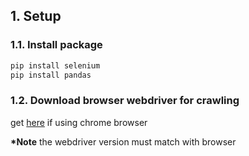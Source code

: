 ## 1. Setup
### 1.1. Install package
```python
pip install selenium
pip install pandas
```
### 1.2. Download browser webdriver for crawling
get [here](https://chromedriver.chromium.org/downloads) if using chrome browser

**\*Note** the webdriver version must match with browser 